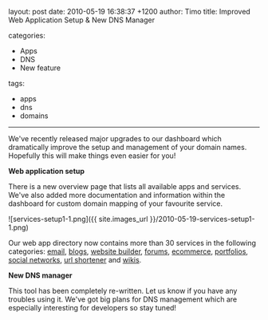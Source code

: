 layout: post
date: 2010-05-19 16:38:37 +1200
author: Timo
title: Improved Web Application Setup & New DNS Manager

categories:
  - Apps
  - DNS
  - New feature

tags:
  - apps
  - dns
  - domains

----

We've recently released major upgrades to our dashboard which dramatically improve the setup and management of your domain names. Hopefully this will make things even easier for you!

**Web application setup**

There is a new overview page that lists all available apps and services. We've also added more documentation and information within the dashboard for custom domain mapping of your favourite service.

![services-setup1-1.png]({{ site.images_url }}/2010-05-19-services-setup1-1.png)

Our web app directory now contains more than 30 services in the following categories: [email](https://iwantmyname.com/services/email-hosting), [blogs](https://iwantmyname.com/services/blog-hosting), [website builder](https://iwantmyname.com/services/website-builder), [forums](https://iwantmyname.com/services/forum-hosting), [ecommerce](https://iwantmyname.com/services/ecommerce-hosting), [portfolios](https://iwantmyname.com/services/portfolio-hosting), [social networks](https://iwantmyname.com/services/social-network), [url shortener](https://iwantmyname.com/services/url-shortener) and [wikis](https://iwantmyname.com/services/wiki-hosting).

**New DNS manager**

This tool has been completely re-written. Let us know if you have any troubles using it. We've got big plans for DNS management which are especially interesting for developers so stay tuned!
